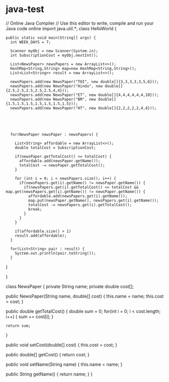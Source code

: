 # java-test

// Online Java Compiler
// Use this editor to write, compile and run your Java code online
import java.util.*;
class HelloWorld {
   
    public static void main(String[] args) {
      int WEEK_DAYS = 7;
      
      Scanner myObj = new Scanner(System.in);  
      int SubscriptionCost = myObj.nextInt();
      
      List<NewsPaper> newsPapers = new ArrayList<>();
      HashMap<String,String> map=new HashMap<String,String>();
      List<List<String>> result = new ArrayList<>();
      
      newsPapers.add(new NewsPaper("TOI", new double[]{3,3,3,3,3,5,6}));
      newsPapers.add(new NewsPaper("Hindu", new double[]{2.5,2.5,2.5,2.5,2.5,4,4}));
      newsPapers.add(new NewsPaper("ET", new double[]{4,4,4,4,4,4,10}));
      newsPapers.add(new NewsPaper("BM", new double[]{1.5,1.5,1.5,1.5,1.5,1.5,1.5}));
      newsPapers.add(new NewsPaper("HT", new double[]{2,2,2,2,2,4,4}));
      
     
      
      
      
      for(NewsPaper newsPaper : newsPapers) {
        
        List<String> affordable = new ArrayList<>();
        double totalCost = SubscriptionCost;
        
        if(newsPaper.getTotalCost() <= totalCost) {
          affordable.add(newsPaper.getName());
          totalCost -= newsPaper.getTotalCost();
        }
        
        for (int i = 0; i < newsPapers.size(); i++) {
          if(newsPapers.get(i).getName() != newsPaper.getName()) {
            if(newsPapers.get(i).getTotalCost() <= totalCost && map.get(newsPapers.get(i).getName()) != newsPaper.getName()) {
              affordable.add(newsPapers.get(i).getName());
              map.put(newsPaper.getName(), newsPapers.get(i).getName());
              totalCost -= newsPapers.get(i).getTotalCost();
              break;
            }
          }
        }
        
        if(affordable.size() > 1)
        result.add(affordable);
      }
      
      for(List<String> pair : result) {
        System.out.println(pair.toString());
      }
    
  }
  
}

class NewsPaper {
  private String name;
  private double cost[];
  
  
  public NewsPaper(String name, double[] cost) {
    this.name = name;
    this.cost = cost;
  }
  
  public double getTotalCost() {
    double sum = 0;
    for(int i = 0; i < cost.length; i++) {
      sum += cost[i];
    }
    
    return sum;
  }
  
  public void setCost(double[] cost) {
    this.cost = cost;
  }
  
  public double[] getCost() {
    return cost;
  }
  
  public void setName(String name) {
    this.name = name;
  }
  
  public String getName() {
    return name;
  }
}
